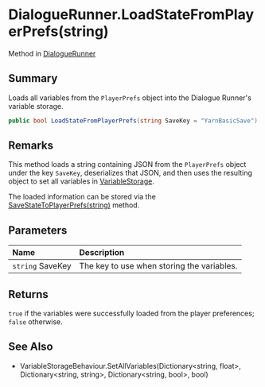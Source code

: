 # DialogueRunner.LoadStateFromPlayerPrefs(string)

Method in [DialogueRunner](api/csharp/yarn.unity.dialoguerunner.md)

## Summary


Loads all variables from the  <code>PlayerPrefs</code>  object into
the Dialogue Runner's variable storage.


```csharp
public bool LoadStateFromPlayerPrefs(string SaveKey = "YarnBasicSave")
```

## Remarks

<p>
This method loads a string containing JSON from the <code>PlayerPrefs</code> object under the key <code>SaveKey</code>,
deserializes that JSON, and then uses the resulting object to set
all variables in <a href="yarn.unity.dialoguerunner.variablestorage.md">VariableStorage</a>.
</p> <p>
The loaded information can be stored via the <a href="yarn.unity.dialoguerunner.savestatetoplayerprefs.md">SaveStateToPlayerPrefs(string)</a> method.
</p>

## Parameters

|Name|Description|
|:---|:---|
|`string` SaveKey|The key to use when storing the variables.|

## Returns

<code>true</code>  if the variables were successfully
loaded from the player preferences;  <code>false</code> 
otherwise.

## See Also

* VariableStorageBehaviour.SetAllVariables\(Dictionary\<string,     float\>, Dictionary\<string, string\>, Dictionary\<string, bool\>,     bool\)

